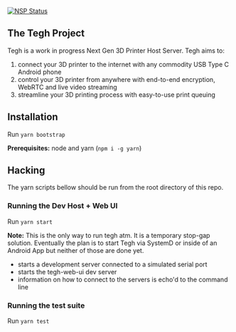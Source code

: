 [![NSP Status](https://nodesecurity.io/orgs/tegh/projects/24e090c8-8a9b-4827-a224-6e638b70df50/badge)](https://nodesecurity.io/orgs/tegh/projects/24e090c8-8a9b-4827-a224-6e638b70df50)

## The Tegh Project

Tegh is a work in progress Next Gen 3D Printer Host Server. Tegh aims to:
1. connect your 3D printer to the internet with any commodity USB Type C Android phone
2. control your 3D printer from anywhere with end-to-end encryption, WebRTC and live video streaming
3. streamline your 3D printing process with easy-to-use print queuing

## Installation

Run `yarn bootstrap`

**Prerequisites:** node and yarn (`npm i -g yarn`)

## Hacking

The yarn scripts bellow should be run from the root directory of this repo.

### Running the Dev Host + Web UI

Run `yarn start`

**Note:** This is the only way to run tegh atm. It is a temporary stop-gap solution. Eventually the plan is to start Tegh via SystemD or inside of an Android App but neither of those are done yet.

* starts a development server connected to a simulated serial port
* starts the tegh-web-ui dev server
* information on how to connect to the servers is echo'd to the command line

### Running the test suite

Run `yarn test`

<!-- TODO: rewrite outdated SystemD scripts and update docs.
## Installing the development server SystemD Unit File

As a temporary provision until a build script is ready for Tegh the server can be installed with systemd via the following steps:

1. Run:
  ```
    sudo ln -s `pwd`/packages/tegh-server/scripts/tegh-server /usr/sbin/tegh-server
    sudo cp `pwd`/packages/tegh-server/scripts/tegh-server.service /etc/systemd/system/
  ```
2. Fill in your username: `sudo vim /etc/systemd/system/tegh-server.service`
3. Run:
  ```
    systemctl daemon-reload
    systemctl enable tegh-server
    systemctl start tegh-server
  ```
4. Unplug and replug the 3D printer

Tegh's stderr log is accessible via journalctl:

`journalctl -u tegh-server.service --follow` -->
